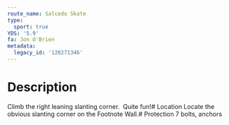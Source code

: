 ```yaml
---
route_name: Salcedo Skate
type:
  sport: true
YDS: '5.9'
fa: Jon O'Brien
metadata:
  legacy_id: '120271346'
---
```

# Description
Climb the right leaning slanting corner.  Quite fun!# Location
Locate the obvious slanting corner on the Footnote Wall.# Protection
7 bolts, anchors
